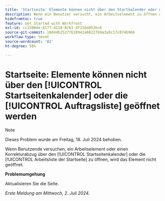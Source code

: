 ```yaml
---
title: 'Startseite: Elemente können nicht über den Startkalender oder die Arbeitsliste geöffnet werden'
description: Wenn ein Benutzer versucht, ein Arbeitselement zu öffnen oder einen Testversand über seinen Home Calendar oder seine Home Work List durchzuführen, wird das Element nicht geöffnet.
hidefromtoc: true
feature: Get Started with Workfront
exl-id: cc1508de-8177-4118-8c61-df216dd52bc6
source-git-commit: 18d44b25277610942a68227b9a3a9c17c874b966
workflow-type: tm+mt
source-wordcount: '82'
ht-degree: 58%

---
```


# Startseite: Elemente können nicht über den [!UICONTROL Startseitenkalender] oder die [!UICONTROL Auftragsliste] geöffnet werden

>[!NOTE]
>
>Dieses Problem wurde am Freitag, 18. Juli 2024 behoben.

Wenn Benutzende versuchen, ein Arbeitselement oder einen Korrekturabzug über den [!UICONTROL Startseitenkalender] oder die [!UICONTROL Arbeitsliste der Startseite] zu öffnen, wird das Element nicht geöffnet.

**Problemumgehung**

Aktualisieren Sie die Seite.

_Erste Meldung am Mittwoch, 2. Juli 2024._

